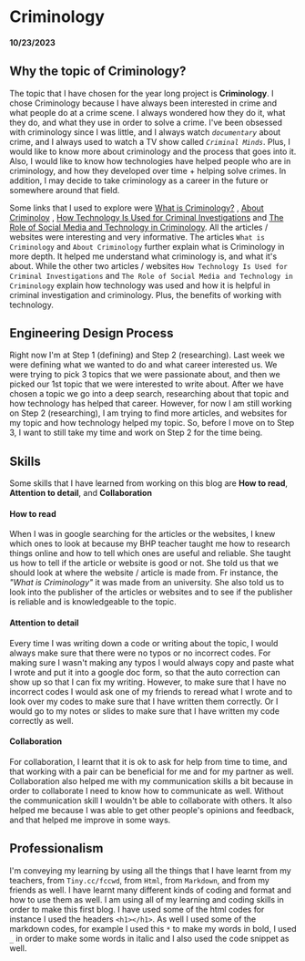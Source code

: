 <h1>Criminology</h1>
<h4>10/23/2023</h4> 

<h2>Why the topic of Criminology?</h2>

The topic that I have chosen for the year long project is **Criminology**. I chose Criminology because I have always been interested in crime and what people do at a crime scene. I always wondered how they do it, what they do, and what they use in order to solve a crime. I've been obsessed with criminology since I was little, and I always watch _`documentary`_ about crime, and I always used to watch a TV show called _`Criminal Minds`_. Plus, I would like to know more about criminology and the process that goes into it. Also, I would like to know how technologies have helped people who are in criminology, and how they developed over time + helping solve crimes. In addition, I may decide to take criminology as a career in the future or somewhere around that field. 

Some links that I used to explore were [What is Criminology?](https://online.maryville.edu/online-bachelors-degrees/criminal-justice/resources/what-is-criminology/#:~:text=Criminology%20is%20the%20study%20of,of%20people%20who%20commit%20crimes) , [About Criminoloy](https://www.liveabout.com/what-is-criminology-974589) , [How Technology Is Used for Criminal Investigations](https://www.openfox.com/how-technology-is-used-for-criminal-investigations/#:~:text=Law%20enforcement%20officials%20use%20data,them%20in%20their%20criminal%20investigations) and [The Role of Social Media and Technology in Criminology](https://samples.freshessays.com/the-role-of-social-media-and-technology-in-criminology.html). All the articles / websites were interesting and very informative. The articles `What is Criminology` and `About Criminology` further explain what is Criminology in more depth. It helped me understand what criminology is, and what it's about. While the other two articles / websites `How Technology Is Used for Criminal Investigations` and `The Role of Social Media and Technology in Criminology` explain how technology was used and how it is helpful in criminal investigation and criminology. Plus, the benefits of working with technology. 

<h2>Engineering Design Process</h2>

Right now I'm at Step 1 (defining) and Step 2 (researching). Last week we were defining what we wanted to do and what career interested us. We were trying to pick 3 topics that we were passionate about, and then we picked our 1st topic that we were interested to write about. After we have chosen a topic we go into a deep search, researching about that topic and how technology has helped that career. However, for now I am still working on Step 2 (researching), I am trying to find more articles, and websites for my topic and how technology helped my topic. So, before I move on to Step 3, I want to still take my time and work on Step 2 for the time being. 

<h2>Skills</h2>

Some skills that I have learned from working on this blog are **How to read**, **Attention to detail**, and **Collaboration**

<h4>How to read</h4>

When I was in google searching for the articles or the websites, I knew which ones to look at because my BHP teacher taught me how to research things online and how to tell which ones are useful and reliable. She taught us how to tell if the article or website is good or not. She told us that we should look at where the website / article is made from. Fr instance, the _"What is Criminology"_ it was made from an university. She also told us to look into the publisher of the articles or websites and to see if the publisher is reliable and is knowledgeable to the topic. 

<h4>Attention to detail</h4>

Every time I was writing down a code or writing about the topic, I would always make sure that there were no typos or no incorrect codes. For making sure I wasn't making any typos I would always copy and paste what I wrote and put it into a google doc form, so that the auto correction can show up so that I can fix my writing. However, to make sure that I have no incorrect codes I would ask one of my friends to reread what I wrote and to look over my codes to make sure that I have written them correctly. Or I would go to my notes or slides to make sure that I have written my code correctly as well. 

<h4>Collaboration</h4>

For collaboration, I learnt that it is ok to ask for help from time to time, and that working with a pair can be beneficial for me and for my partner as well. Collaboration also helped me with my communication skills a bit because in order to collaborate I need to know how to communicate as well. Without the communication skill I wouldn't be able to collaborate with others. It also helped me because I was able to get other people's opinions and feedback, and that helped me improve in some ways. 

<h2>Professionalism</h2>

I'm conveying my learning by using all the things that I have learnt from my teachers, from `Tiny.cc/fccwd`, from `Html`, from `Markdown`, and from my friends as well. I have learnt many different kinds of coding and format and how to use them as well. I am using all of my learning and coding skills in order to make this first blog. I have used some of the html codes for instance I used the headers `<h1></h1>`. As well I used some of the markdown codes, for example I used this `*` to make my words in bold, I used `_` in order to make some words in italic and I also used the code snippet as well. 

